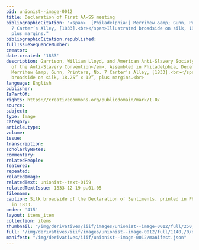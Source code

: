 ```yaml
---
pid: unionist--image-0012
title: Declaration of First AA-SS meeting
bibliographicCitation: "<span>  [Philadelphia:] Merrihew &amp; Gunn, Printers, No.
  7 Carter’s Alley, [1833].<br></span>Illustrated broadside on silk, 18.25” x 12”,
  plus margins."
bibliographicCitation.republished: 
fullIssueSequenceNumber: 
creator: 
date.created: '1833'
description: Garrison, William Lloyd, and American Anti-Slavery Society. <em>Declaration
  of the Anti-Slavery Convention</em>. Assembled in Philadelphia, December 4, 1833.<span>  [Philadelphia:]
  Merrihew &amp; Gunn, Printers, No. 7 Carter’s Alley, [1833].<br></span>Illustrated
  broadside on silk, 18.25” x 12”, plus margins.<br>
language: English
publisher: 
IsPartOf: 
rights: https://creativecommons.org/publicdomain/mark/1.0/
source: 
subject: 
type: Image
category: 
article.type: 
volume: 
issue: 
transcription: 
scholarlyNotes: 
commentary: 
relatedPeople: 
featured: 
repeated: 
relatedImage: 
relatedText: unionist--text-0159
relatedTextIssue: 1833-12-19 p.01.05
filename: 
caption: Silk broadside of the Declaration of Sentiments, printed in Philadelphia
  in 1833.
order: '415'
layout: items_item
collection: items
thumbnail: "/img/derivatives/iiif/images/unionist--image-0012/full/250,/0/default.jpg"
full: "/img/derivatives/iiif/images/unionist--image-0012/full/1140,/0/default.jpg"
manifest: "/img/derivatives/iiif/unionist--image-0012/manifest.json"
---
```

